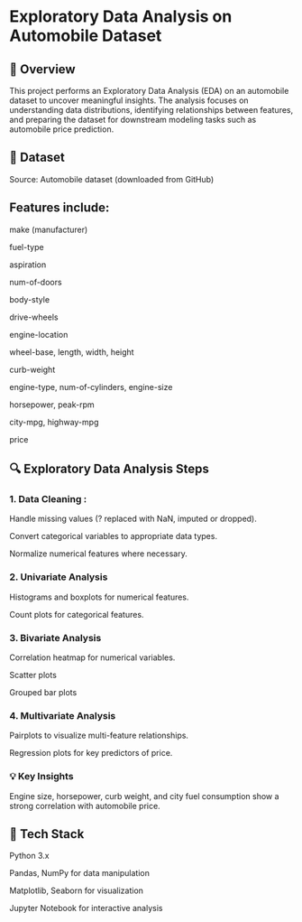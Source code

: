 # Exploratory Data Analysis on Automobile Dataset
## 📌 Overview
This project performs an Exploratory Data Analysis (EDA) on an automobile dataset to uncover meaningful insights. The analysis focuses on understanding data distributions, identifying relationships between features, and preparing the dataset for downstream modeling tasks such as automobile price prediction.

## 📂 Dataset
Source: Automobile dataset (downloaded from GitHub)

## Features include:

make (manufacturer)

fuel-type

aspiration

num-of-doors

body-style

drive-wheels

engine-location

wheel-base, length, width, height

curb-weight

engine-type, num-of-cylinders, engine-size

horsepower, peak-rpm

city-mpg, highway-mpg

price

## 🔍 Exploratory Data Analysis Steps
### 1. Data Cleaning :
Handle missing values (? replaced with NaN, imputed or dropped).

Convert categorical variables to appropriate data types.

Normalize numerical features where necessary.

### 2. Univariate Analysis
Histograms and boxplots for numerical features.

Count plots for categorical features.

### 3. Bivariate Analysis
Correlation heatmap for numerical variables.

Scatter plots

Grouped bar plots 

### 4. Multivariate Analysis
Pairplots to visualize multi-feature relationships.

Regression plots for key predictors of price.

### 💡 Key Insights
Engine size, horsepower, curb weight, and city fuel consumption show a strong correlation with automobile price.


## 🧰 Tech Stack
Python 3.x

Pandas, NumPy for data manipulation

Matplotlib, Seaborn for visualization

Jupyter Notebook for interactive analysis
